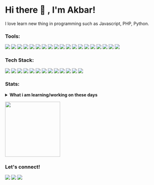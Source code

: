 # Hi there 👋 , I'm Akbar!
I love learn new thing in programming such as Javascript, PHP, Python.  

### Tools:
<p>
    <img src="https://img.shields.io/badge/OS-MacOS-blue?style=flat&logo=macos" />
    <img src="https://img.shields.io/badge/OS-Windows-blue?style=flat&logo=windows" />
    <img src="https://img.shields.io/badge/OS-Linux-grey?style=flat&logo=linux"/>
    <img src="https://img.shields.io/badge/-VSCode-blue?style=flat&logo=visualstudiocode" />
    <img src="https://img.shields.io/badge/-Xampp-grey?style=flat&logo=xampp"/>
    <img src="https://img.shields.io/badge/-Docker-grey?style=flat&logo=docker"/>
    <img src="https://img.shields.io/badge/-DBeaver-grey?style=flat&logo=dbeaver"/>
    <img src="https://img.shields.io/badge/-Portainer-grey?style=flat&logo=portainer"/>
    <img src="https://img.shields.io/badge/-Composer-blue?style=flat&logo=composer"/>
    <img src="https://img.shields.io/badge/-NodeJS-grey?style=flat&logo=nodedotjs"/>
    <img src="https://img.shields.io/badge/-Postman-grey?style=flat&logo=postman"/>
    <img src="https://img.shields.io/badge/-Photoshop-grey?style=flat&logo=adobephotoshop"/>
    <img src="https://img.shields.io/badge/-PremierePro-grey?style=flat&logo=adobepremierepro"/>
    <img src="https://img.shields.io/badge/-Lightroom-grey?style=flat&logo=adobelightroom"/>
    <img src="https://img.shields.io/badge/-AfterEffects-grey?style=flat&logo=adobeaftereffects"/>
    <img src="https://img.shields.io/badge/-Illustrator-grey?style=flat&logo=adobeillustrator"/>
    <img src="https://img.shields.io/badge/-Blender3D-grey?style=flat&logo=blender"/>
    <img src="https://img.shields.io/badge/-Unity3D-grey?style=flat&logo=unity"/>
    <img src="https://img.shields.io/badge/-Selenium-grey?style=flat&logo=selenium"/>
</p>

### Tech Stack:
<p>
    <img src="https://img.shields.io/badge/-ExpressJS-grey?style=flat&logo=javascript"/>
    <img src="https://img.shields.io/badge/-Laravel-grey?style=flat&logo=laravel"/>
    <img src="https://img.shields.io/badge/-MySQL-grey?style=flat&logo=mysql"/>
    <img src="https://img.shields.io/badge/-MongoDB-grey?style=flat&logo=mongodb"/>
    <img src="https://img.shields.io/badge/-PostgreSQL-grey?style=flat&logo=postgresql"/>
    <img src="https://img.shields.io/badge/-ReactJS-grey?style=flat&logo=react"/>
    <img src="https://img.shields.io/badge/-Sequelize-grey?style=flat&logo=sequelize"/>
    <img src="https://img.shields.io/badge/-Nodemon-grey?style=flat&logo=nodemon"/>
    <img src="https://img.shields.io/badge/-Nginx-grey?style=flat&logo=nginx"/>
    <img src="https://img.shields.io/badge/-Ngrok-grey?style=flat&logo=ngrok"/>
    <img src="https://img.shields.io/badge/-Wordpress-grey?style=flat&logo=wordpress"/>
    <img src="https://img.shields.io/badge/-Jest-grey?style=flat&logo=jest"/>
    <img src="https://img.shields.io/badge/-Apache-grey?style=flat&logo=apache"/>
    
</p>

### Stats:
<details>
 <summary><strong>What i am learning/working on these days</strong></summary>
    - 🌱 I’m currently learning ExpressJS, Laravel and ReactNative </br>
    - 👯 I’m looking to collaborate on Backend Project, Mobile Apps. </br>
    - 🤔 I’m looking for help with master of programming. hehe </br>
    - 💬 Ask me about anything.</br>
    - 📫 How to reach me: <a href="mailto:barmuhammad44@gmail.com">Email me!</a>  </br>
    - ⚡ Fun fact: ... </br>
</details>
<p>
    <img src="https://github-readme-stats.vercel.app/api/top-langs/?username=barpsma&layout=compact" height=180 />
</p>

### Let's connect!
<p>
    <a href="https://muhammadakbar.my.id/" target="blank"><img src="https://img.shields.io/badge/Website-https://muhammadakbar.my.id/-green?" /></a>
    <a href="https://www.linkedin.com/in/muhammad-akbar-007b0a20a/" target="blank"><img src="https://img.shields.io/badge/-Muhammad%20Akbar-grey?style=flat&logo=linkedin" /></a>
    <a href="https://www.instagram.com/m_bar12" target="blank"><img src="https://img.shields.io/badge/-%40m.bar12-grey?style=flat&logo=instagram" /></a>
</p>
